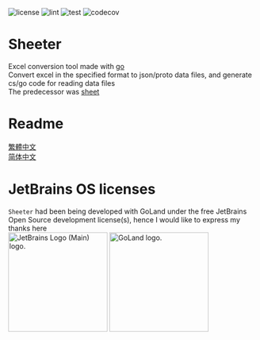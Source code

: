 ![license](https://img.shields.io/github/license/yinweli/Sheeter)
![lint](https://github.com/yinweli/Sheeter/actions/workflows/lint.yml/badge.svg)
![test](https://github.com/yinweli/Sheeter/actions/workflows/test.yml/badge.svg)
![codecov](https://codecov.io/gh/yinweli/Sheeter/branch/main/graph/badge.svg?token=LK5HL58LSN)

# Sheeter
Excel conversion tool made with [go]  
Convert excel in the specified format to json/proto data files, and generate cs/go code for reading data files  
The predecessor was [sheet]  

# Readme
[繁體中文]  
[简体中文]  

# JetBrains OS licenses
`Sheeter` had been being developed with GoLand under the free JetBrains Open Source development license(s), hence I would like to express my thanks here  
<img src="https://resources.jetbrains.com/storage/products/company/brand/logos/jb_beam.png" alt="JetBrains Logo (Main) logo." style="width:200px;">
<img src="https://resources.jetbrains.com/storage/products/company/brand/logos/GoLand_icon.png" alt="GoLand logo." style="width:200px;">

[go]: https://go.dev/dl/
[sheet]: https://github.com/yinweli/Sheet

[繁體中文]: README-zh.md
[简体中文]: README-cn.md